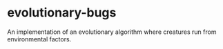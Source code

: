 # evolutionary-bugs
An implementation of an evolutionary algorithm where creatures run from environmental factors.
